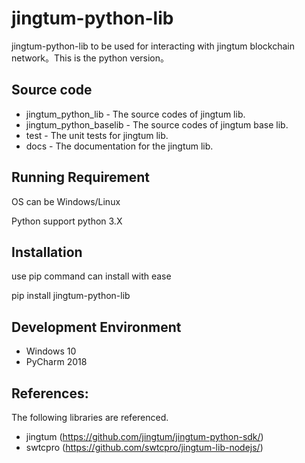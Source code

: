 # jingtum-python-lib
jingtum-python-lib to be used for interacting with jingtum blockchain network。This is the python version。

## Source code  
* jingtum_python_lib - The source codes of jingtum lib.
* jingtum_python_baselib - The source codes of jingtum base lib.
* test - The unit tests for jingtum lib.
* docs - The documentation for the jingtum lib.

## Running Requirement
OS can be Windows/Linux

Python support python 3.X

## Installation
use pip command can install with ease

pip install jingtum-python-lib

## Development Environment
* Windows 10
* PyCharm 2018

## References:
The following libraries are referenced.
* jingtum (https://github.com/jingtum/jingtum-python-sdk/)
* swtcpro (https://github.com/swtcpro/jingtum-lib-nodejs/)